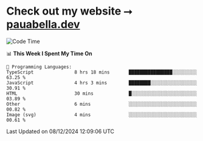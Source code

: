 # Check out my website ⭢ [pauabella.dev](https://pauabella.dev)

<!--START_SECTION:waka-->
![Code Time](http://img.shields.io/badge/Code%20Time-3%2C950%20hrs%202%20mins-blue)

📊 **This Week I Spent My Time On** 

```text
💬 Programming Languages: 
TypeScript               8 hrs 18 mins       ████████████████░░░░░░░░░   63.25 % 
JavaScript               4 hrs 3 mins        ████████░░░░░░░░░░░░░░░░░   30.91 % 
HTML                     30 mins             █░░░░░░░░░░░░░░░░░░░░░░░░   03.89 % 
Other                    6 mins              ░░░░░░░░░░░░░░░░░░░░░░░░░   00.82 % 
Image (svg)              4 mins              ░░░░░░░░░░░░░░░░░░░░░░░░░   00.61 % 
```


 Last Updated on 08/12/2024 12:09:06 UTC
<!--END_SECTION:waka-->
